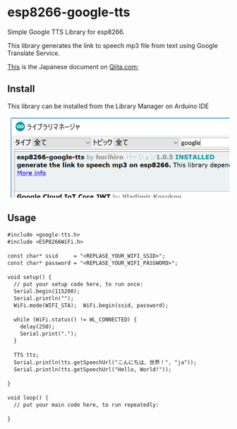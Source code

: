 # esp8266-google-tts
Simple Google TTS Library for esp8266.

This library generates the link to speech mp3 file from text using Google Translate Service.

[This](https://qiita.com/horihiro/items/d64b699d06605ad44646) is the Japanese document on [Qiita.com](https://qiita.com/);

## Install
This library can be installed from the Library Manager on Arduino IDE

![](./librarymanager.png)


## Usage

```
#include <google-tts.h>
#include <ESP8266WiFi.h>

const char* ssid     = "<REPLASE_YOUR_WIFI_SSID>";
const char* password = "<REPLASE_YOUR_WIFI_PASSWORD>";

void setup() {
  // put your setup code here, to run once:
  Serial.begin(115200);
  Serial.println("");
  WiFi.mode(WIFI_STA);  WiFi.begin(ssid, password);

  while (WiFi.status() != WL_CONNECTED) {
    delay(250);
    Serial.print(".");
  }

  TTS tts;
  Serial.println(tts.getSpeechUrl("こんにちは、世界！", "ja"));
  Serial.println(tts.getSpeechUrl("Hello, World!"));

}

void loop() {
  // put your main code here, to run repeatedly:

}
```
